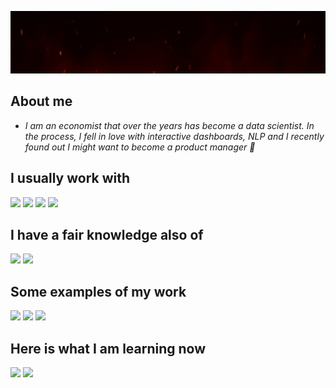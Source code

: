 <p align="center">
<img src="https://raw.githubusercontent.com/slashlan/slashlan/main/name%26skills_banner_github.gif" width="900" height="100"/>
</p>

## About me
 
- *I am an economist that over the years has become a data scientist. In the process, I fell in love with interactive dashboards, NLP and I recently found out I might want to become a product manager :pushpin:*


## I usually work with
<code><img width="10%" src="https://www.vectorlogo.zone/logos/jupyter/jupyter-ar21.svg"></code>
<code><img width="10%" src="https://www.vectorlogo.zone/logos/python/python-ar21.svg"></code>
<code><img width="10%" src="https://www.vectorlogo.zone/logos/tensorflow/tensorflow-ar21.svg"></code>
<code><img width="10%" src="https://www.vectorlogo.zone/logos/sqlite/sqlite-ar21.svg"></code>

## I have a fair knowledge also of
<code><img width="10%" src="https://www.vectorlogo.zone/logos/microsoft_powerbi/microsoft_powerbi-ar21.svg"></code>
<code><img width="10%" src="https://www.vectorlogo.zone/logos/figma/figma-ar21.svg"></code>

## Some examples of my work 
<img src="https://github-readme-stats.vercel.app/api/pin/?username=WomenPlusPlus&repo=deploy-impact-22-openedu-e"/>
<img src="https://github-readme-stats.vercel.app/api/pin/?username=slashlan&repo=standupcomedynlp"/>
<img src="https://github-readme-stats.vercel.app/api/pin/?username=slashlan&repo=businessprojects"/>

## Here is what I am learning now
<code><img width="10%" src="https://www.vectorlogo.zone/logos/apache_spark/apache_spark-ar21.svg"></code>
<code><img width="10%" src="https://www.vectorlogo.zone/logos/microsoft_azure/microsoft_azure-ar21.svg"></code>



<!--
**slashlan/slashlan** is a ✨ _special_ ✨ repository because its `README.md` (this file) appears on your GitHub profile.

Here are some ideas to get you started:

<p align="center">
<img src="https://github.com/slashlan/slashlan/blob/main/gif_data_scientist_1.gif" width="600" height="300"/>
</p>


- 🔭 I’m currently working on ...
- 🌱 I’m currently learning ...
- 👯 I’m looking to collaborate on ...
- 🤔 I’m looking for help with ...
- 💬 Ask me about ...
- 📫 How to reach me: ...
- 😄 Pronouns: ...
- ⚡ Fun fact: ...
-->


